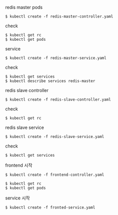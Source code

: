 

redis master pods
```
$ kubectl create -f redis-master-controller.yaml
```

check
```
$ kubectl get rc
$ kubectl get pods
```

service
```
$ kubectl create -f redis-master-service.yaml
```

check
```
$ kubectl get services
$ kubectl describe services redis-master
```

redis slave controller
```
$ kubectl create -f redis-slave-controller.yaml
```

check
```
$ kubectl get rc
```

redis slave service
```
$ kubectl create -f redis-slave-service.yaml
```

check
```
$ kubectl get services
```

frontend 시작
```
$ kubectl create -f frontend-controller.yaml
```

```
$ kubectl get rc
$ kubectl get pods
```

service 시작
```
$ kubectl create -f fronted-service.yaml
```
